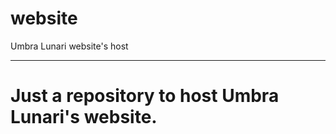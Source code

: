 # website
Umbra Lunari website's host
<hr>
<h1>Just a repository to host Umbra Lunari's website.</h1>

<!-- portfolio made by Héricles Paiva -->

